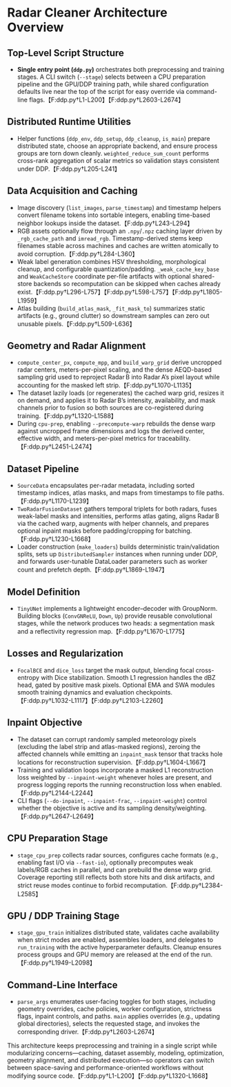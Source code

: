 # Radar Cleaner Architecture Overview

## Top-Level Script Structure
- **Single entry point (`ddp.py`)** orchestrates both preprocessing and training stages. A CLI switch (`--stage`) selects between a CPU preparation pipeline and the GPU/DDP training path, while shared configuration defaults live near the top of the script for easy override via command-line flags.【F:ddp.py†L1-L200】【F:ddp.py†L2603-L2674】

## Distributed Runtime Utilities
- Helper functions (`ddp_env`, `ddp_setup`, `ddp_cleanup`, `is_main`) prepare distributed state, choose an appropriate backend, and ensure process groups are torn down cleanly. `weighted_reduce_sum_count` performs cross-rank aggregation of scalar metrics so validation stays consistent under DDP.【F:ddp.py†L205-L241】

## Data Acquisition and Caching
- Image discovery (`list_images`, `parse_timestamp`) and timestamp helpers convert filename tokens into sortable integers, enabling time-based neighbor lookups inside the dataset.【F:ddp.py†L243-L294】
- RGB assets optionally flow through an `.npy`/`.npz` caching layer driven by `_rgb_cache_path` and `imread_rgb`. Timestamp-derived stems keep filenames stable across machines and caches are written atomically to avoid corruption.【F:ddp.py†L284-L360】
- Weak label generation combines HSV thresholding, morphological cleanup, and configurable quantization/padding. `_weak_cache_key_base` and `WeakCacheStore` coordinate per-file artifacts with optional shared-store backends so recomputation can be skipped when caches already exist.【F:ddp.py†L296-L757】【F:ddp.py†L598-L757】【F:ddp.py†L1805-L1959】
- Atlas building (`build_atlas_mask`, `_fit_mask_to`) summarizes static artifacts (e.g., ground clutter) so downstream samples can zero out unusable pixels.【F:ddp.py†L509-L636】

## Geometry and Radar Alignment
- `compute_center_px`, `compute_mpp`, and `build_warp_grid` derive uncropped radar centers, meters-per-pixel scaling, and the dense AEQD-based sampling grid used to reproject Radar B into Radar A’s pixel layout while accounting for the masked left strip.【F:ddp.py†L1070-L1135】
- The dataset lazily loads (or regenerates) the cached warp grid, resizes it on demand, and applies it to Radar B’s intensity, availability, and mask channels prior to fusion so both sources are co-registered during training.【F:ddp.py†L1320-L1588】
- During `cpu-prep`, enabling `--precompute-warp` rebuilds the dense warp against uncropped frame dimensions and logs the derived center, effective width, and meters-per-pixel metrics for traceability.【F:ddp.py†L2451-L2474】

## Dataset Pipeline
- `SourceData` encapsulates per-radar metadata, including sorted timestamp indices, atlas masks, and maps from timestamps to file paths.【F:ddp.py†L1170-L1239】
- `TwoRadarFusionDataset` gathers temporal triplets for both radars, fuses weak-label masks and intensities, performs atlas gating, aligns Radar B via the cached warp, augments with helper channels, and prepares optional inpaint masks before padding/cropping for batching.【F:ddp.py†L1230-L1668】
- Loader construction (`make_loaders`) builds deterministic train/validation splits, sets up `DistributedSampler` instances when running under DDP, and forwards user-tunable DataLoader parameters such as worker count and prefetch depth.【F:ddp.py†L1869-L1947】

## Model Definition
- `TinyUNet` implements a lightweight encoder–decoder with GroupNorm. Building blocks (`ConvGNReLU`, `Down`, `Up`) provide reusable convolutional stages, while the network produces two heads: a segmentation mask and a reflectivity regression map.【F:ddp.py†L1670-L1775】

## Losses and Regularization
- `FocalBCE` and `dice_loss` target the mask output, blending focal cross-entropy with Dice stabilization. Smooth L1 regression handles the dBZ head, gated by positive mask pixels. Optional EMA and SWA modules smooth training dynamics and evaluation checkpoints.【F:ddp.py†L1032-L1117】【F:ddp.py†L2103-L2260】

## Inpaint Objective
- The dataset can corrupt randomly sampled meteorology pixels (excluding the label strip and atlas-masked regions), zeroing the affected channels while emitting an `inpaint_mask` tensor that tracks hole locations for reconstruction supervision.【F:ddp.py†L1604-L1667】
- Training and validation loops incorporate a masked L1 reconstruction loss weighted by `--inpaint-weight` whenever holes are present, and progress logging reports the running reconstruction loss when enabled.【F:ddp.py†L2144-L2244】
- CLI flags (`--do-inpaint`, `--inpaint-frac`, `--inpaint-weight`) control whether the objective is active and its sampling density/weighting.【F:ddp.py†L2647-L2649】

## CPU Preparation Stage
- `stage_cpu_prep` collects radar sources, configures cache formats (e.g., enabling fast I/O via `--fast-io`), optionally precomputes weak labels/RGB caches in parallel, and can prebuild the dense warp grid. Coverage reporting still reflects both store hits and disk artifacts, and strict reuse modes continue to forbid recomputation.【F:ddp.py†L2384-L2585】

## GPU / DDP Training Stage
- `stage_gpu_train` initializes distributed state, validates cache availability when strict modes are enabled, assembles loaders, and delegates to `run_training` with the active hyperparameter defaults. Cleanup ensures process groups and GPU memory are released at the end of the run.【F:ddp.py†L1949-L2098】

## Command-Line Interface
- `parse_args` enumerates user-facing toggles for both stages, including geometry overrides, cache policies, worker configuration, strictness flags, inpaint controls, and paths. `main` applies overrides (e.g., updating global directories), selects the requested stage, and invokes the corresponding driver.【F:ddp.py†L2603-L2674】

This architecture keeps preprocessing and training in a single script while modularizing concerns—caching, dataset assembly, modeling, optimization, geometry alignment, and distributed execution—so operators can switch between space-saving and performance-oriented workflows without modifying source code.【F:ddp.py†L1-L200】【F:ddp.py†L1320-L1668】
